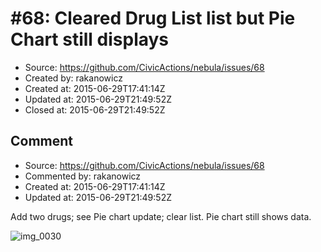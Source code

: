 # #68: Cleared Drug List list but Pie Chart still displays

* Source: https://github.com/CivicActions/nebula/issues/68
* Created by: rakanowicz
* Created at: 2015-06-29T17:41:14Z
* Updated at: 2015-06-29T21:49:52Z
* Closed at: 2015-06-29T21:49:52Z


## Comment

* Source: https://github.com/CivicActions/nebula/issues/68
* Commented by: rakanowicz
* Created at: 2015-06-29T17:41:14Z
* Updated at: 2015-06-29T21:49:52Z

Add two drugs; see Pie chart update; clear list. Pie chart still shows data.

![img_0030](https://cloud.githubusercontent.com/assets/12954654/8414210/5109df02-1e64-11e5-9112-5c2924286568.PNG)



